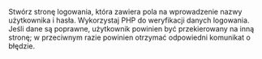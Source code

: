 Stwórz stronę logowania, która zawiera pola na wprowadzenie nazwy użytkownika i hasła. Wykorzystaj PHP do weryfikacji danych logowania. Jeśli dane są poprawne, użytkownik powinien być przekierowany na inną stronę; w przeciwnym razie powinien otrzymać odpowiedni komunikat o błędzie.